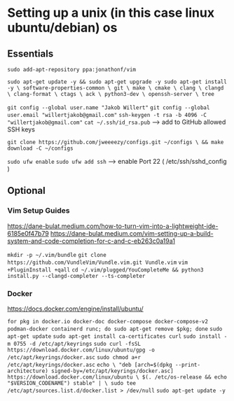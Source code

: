 # Setting up a unix (in this case linux ubuntu/debian) os 

## Essentials

` sudo add-apt-repository ppa:jonathonf/vim `

` sudo apt-get update -y && sudo apt-get upgrade -y
sudo apt-get install -y \
software-properties-common \
git \
make \
cmake \
clang \
clangd \
clang-format \
ctags \
ack \
python3-dev \
openssh-server \
tree `

` git config --global user.name "Jakob Willert" `
` git config --global user.email "willertjakob@gmail.com" `
` ssh-keygen -t rsa -b 4096 -C "willertjakob@gmail.com" `
` cat ~/.ssh/id_rsa.pub `
--> add to GitHub allowed SSH keys

` git clone https://github.com/jweeeezy/configs.git ~/configs \
&& make download -C ~/configs `

` sudo ufw enable `
` sudo ufw add ssh `
--> enable Port 22 (  /etc/ssh/sshd_config  )

## Optional

### Vim Setup Guides
https://dane-bulat.medium.com/how-to-turn-vim-into-a-lightweight-ide-6185e0f47b79
https://dane-bulat.medium.com/vim-setting-up-a-build-system-and-code-completion-for-c-and-c-eb263c0a19a1

` mkdir -p ~/.vim/bundle `
` git clone https://github.com/VundleVim/Vundle.vim.git Vundle.vim `
` vim +PluginInstall +qall `
` cd ~/.vim/plugged/YouCompleteMe && python3 install.py --clangd-completer --ts-completer `

### Docker
https://docs.docker.com/engine/install/ubuntu/

` for pkg in docker.io docker-doc docker-compose docker-compose-v2 podman-docker containerd runc; do sudo apt-get remove $pkg; done `
` sudo apt-get update `
` sudo apt-get install ca-certificates curl `
` sudo install -m 0755 -d /etc/apt/keyrings `
` sudo curl -fsSL https://download.docker.com/linux/ubuntu/gpg -o /etc/apt/keyrings/docker.asc `
` sudo chmod a+r /etc/apt/keyrings/docker.asc `
` echo \
  "deb [arch=$(dpkg --print-architecture) signed-by=/etc/apt/keyrings/docker.asc] https://download.docker.com/linux/ubuntu \
  $(. /etc/os-release && echo "$VERSION_CODENAME") stable" | \
  sudo tee /etc/apt/sources.list.d/docker.list > /dev/null `
` sudo apt-get update -y `
